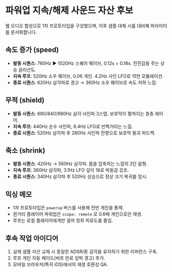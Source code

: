 # 파워업 지속/해제 사운드 자산 후보

웹 오디오 합성으로 1차 프로토타입을 구성했으며, 이후 샘플 대체 시를 대비해 파라미터를 문서화합니다.

## 속도 증가 (speed)
- **발동 시퀀스**: 760Hz ▶ 1020Hz 스퀘어 웨이브, 0.12s + 0.18s. 전진감을 주는 상승 글리산도.
- **지속 루프**: 520Hz 소우 웨이브, 0.06 게인. 4.2Hz 사인 LFO로 약한 모듈레이션.
- **종료 시퀀스**: 620Hz 삼각파로 경고 → 360Hz 소우 웨이브로 속도 저하 느낌.

## 무적 (shield)
- **발동 시퀀스**: 680/840/980Hz 삼각·사인파 3스텝. 보호막이 펼쳐지는 층층 레이어.
- **지속 루프**: 440Hz 순수 사인파, 6.4Hz LFO로 반짝거리는 느낌.
- **종료 시퀀스**: 520Hz 삼각파 후 280Hz 사인파 잔향으로 보호막 붕괴 피드백.

## 축소 (shrink)
- **발동 시퀀스**: 420Hz → 560Hz 삼각파. 몸을 압축하는 느낌의 2단 음형.
- **지속 루프**: 360Hz 삼각파, 3.1Hz LFO 깊이 18로 박동감 강조.
- **종료 시퀀스**: 340Hz 삼각파 후 520Hz 상승으로 정상 크기 복귀를 암시.

## 믹싱 메모
- 1차 프로토타입은 `powerup` 버스를 사용해 전반 게인을 통제.
- 원거리 플레이어 파워업은 `scope: remote` 로 0.6배 게인으로만 재생.
- 루프는 로컬 플레이어에게만 걸어 청취 피로도를 줄임.

## 후속 작업 아이디어
1. 실제 샘플 자산 교체 시 동일한 ADSR/톤 감각을 유지하기 위한 리퍼런스 구축.
2. 루프 게인 자동 페이드(버프 만료 임박 경고) 추가.
3. 모바일 브라우저(특히 iOS)에서의 재생 호환성 QA.
